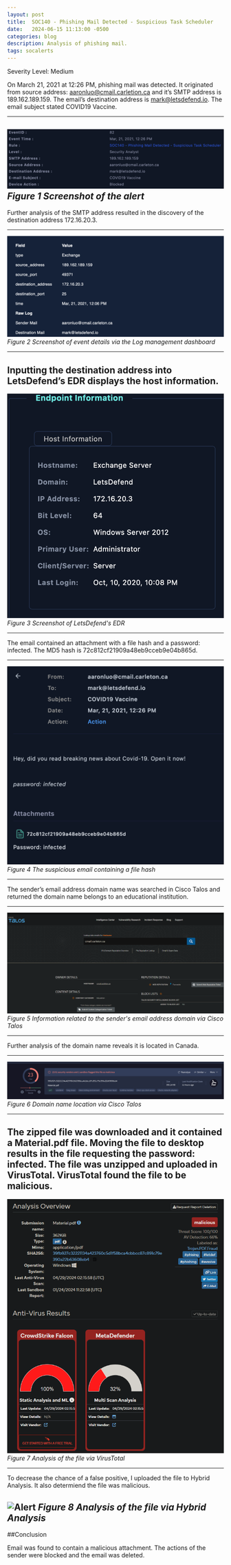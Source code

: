 ```yaml
---
layout: post
title:  SOC140 - Phishing Mail Detected - Suspicious Task Scheduler
date:   2024-06-15 11:13:00 -0500
categories: blog 
description: Analysis of phishing mail.
tags: socalerts 
---
```

Severity Level: Medium

On March 21, 2021 at 12:26 PM, phishing mail was detected. It originated from source address: aaronluo@cmail.carletion.ca and it’s SMTP address is 189.162.189.159. The email’s destination address is mark@letsdefend.io. The email subject stated COVID19 Vaccine.

---

![Alert](/assets/img/soc140/1.png)
_Figure 1 Screenshot of the alert_  
---

Further analysis of the SMTP address resulted in the discovery of the destination address 172.16.20.3. 

---
![Alert](/assets/img/soc140/2.png)
_Figure 2  Screenshot of event details via the Log management dashboard_  

---
Inputting the destination address into LetsDefend’s EDR displays the host information.
---

![Alert](/assets/img/soc140/3.png)
_Figure 3 Screenshot of LetsDefend's EDR_  

---
The email contained an attachment with a file hash and a password: infected. The MD5 hash is  72c812cf21909a48eb9cceb9e04b865d.

---

![Alert](/assets/img/soc140/4.png)
_Figure 4 The suspicious email containing a file hash_  

---

The sender’s email address domain name was searched in Cisco Talos and returned the domain name belongs to an educational institution.

---

![Alert](/assets/img/soc140/5.png)
_Figure 5 Information related to the sender's email address domain via Cisco Talos_  

---

Further analysis of the domain name reveals it is located in Canada.

---

![Alert](/assets/img/soc140/6.png)
_Figure 6 Domain name location via Cisco Talos_  

---
The zipped file was downloaded and it contained a Material.pdf file. Moving the file to desktop results in the file requesting the password: infected. The file was unzipped and uploaded in VirusTotal. VirusTotal found the file to be malicious.
---

![Alert](/assets/img/soc140/7.png)
_Figure 7 Analysis of the file via VirusTotal_  

---

To decrease the chance of a false positive, I uploaded the file to Hybrid Analysis. It also determiend the file was malicious.

![Alert](/assets/img/soc140/8.png)
_Figure 8 Analysis of the file via Hybrid Analysis_  
---

##Conclusion

Email was found to contain a malicious attachment. The actions of the sender were blocked and the email was deleted. 

